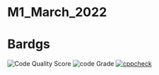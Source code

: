 # M1_March_2022

# Bardgs

![Code Quality Score](https://api.codiga.io/project/32149/score/svg)
![code Grade](https://api.codiga.io/project/32149/status/svg)
[![cppcheck](https://github.com/Venkyvenku/M1_March_2022/actions/workflows/cppcheck.yml/badge.svg)](https://github.com/Venkyvenku/M1_March_2022/actions/workflows/cppcheck.yml)
